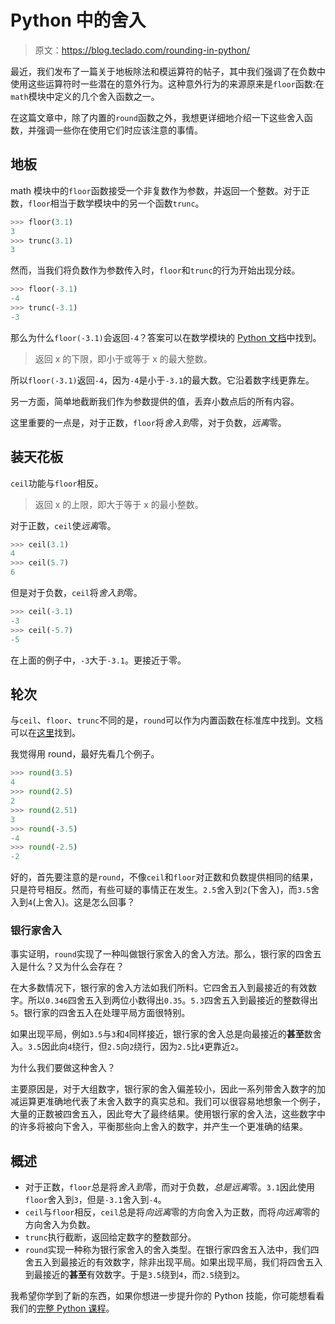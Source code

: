 # Python 中的舍入

> 原文：<https://blog.teclado.com/rounding-in-python/>

最近，我们发布了一篇关于地板除法和模运算符的帖子，其中我们强调了在负数中使用这些运算符时一些潜在的意外行为。这种意外行为的来源原来是`floor`函数:在`math`模块中定义的几个舍入函数之一。

在这篇文章中，除了内置的`round`函数之外，我想更详细地介绍一下这些舍入函数，并强调一些你在使用它们时应该注意的事情。

## 地板

math 模块中的`floor`函数接受一个非复数作为参数，并返回一个整数。对于正数，`floor`相当于数学模块中的另一个函数`trunc`。

```py
>>> floor(3.1)
3
>>> trunc(3.1)
3 
```

然而，当我们将负数作为参数传入时，`floor`和`trunc`的行为开始出现分歧。

```py
>>> floor(-3.1)
-4
>>> trunc(-3.1)
-3 
```

那么为什么`floor(-3.1)`会返回`-4`？答案可以在数学模块的 [Python 文档](https://docs.python.org/3/library/math.html?highlight=floor#math.floor)中找到。

> 返回 x 的下限，即小于或等于 x 的最大整数。

所以`floor(-3.1)`返回`-4`，因为`-4`是小于`-3.1`的最大数。它沿着数字线更靠左。

另一方面，简单地截断我们作为参数提供的值，丢弃小数点后的所有内容。

这里重要的一点是，对于正数，`floor`将*舍入到*零，对于负数，*远离*零。

## 装天花板

`ceil`功能与`floor`相反。

> 返回 x 的上限，即大于等于 x 的最小整数。

对于正数，`ceil`使*远离*零。

```py
>>> ceil(3.1)
4
>>> ceil(5.7)
6 
```

但是对于负数，`ceil`将*舍入到*零。

```py
>>> ceil(-3.1)
-3
>>> ceil(-5.7)
-5 
```

在上面的例子中，`-3`大于`-3.1`。更接近于零。

## 轮次

与`ceil`、`floor`、`trunc`不同的是，`round`可以作为内置函数在标准库中找到。文档可以在[这里](https://docs.python.org/3/library/functions.html?highlight=round#round)找到。

我觉得用 round，最好先看几个例子。

```py
>>> round(3.5)
4
>>> round(2.5)
2
>>> round(2.51)
3
>>> round(-3.5)
-4
>>> round(-2.5)
-2 
```

好的，首先要注意的是`round`，不像`ceil`和`floor`对正数和负数提供相同的结果，只是符号相反。然而，有些可疑的事情正在发生。`2.5`舍入到`2`(下舍入)，而`3.5`舍入到`4`(上舍入)。这是怎么回事？

### 银行家舍入

事实证明，`round`实现了一种叫做银行家舍入的舍入方法。那么，银行家的四舍五入是什么？又为什么会存在？

在大多数情况下，银行家的舍入方法如我们所料。它四舍五入到最接近的有效数字。所以`0.346`四舍五入到两位小数得出`0.35`。`5.3`四舍五入到最接近的整数得出`5`。银行家的四舍五入在处理平局方面很特别。

如果出现平局，例如`3.5`与`3`和`4`同样接近，银行家的舍入总是向最接近的**甚至**数舍入。`3.5`因此向`4`绕行，但`2.5`向`2`绕行，因为`2.5`比`4`更靠近`2`。

为什么我们要做这种舍入？

主要原因是，对于大组数字，银行家的舍入偏差较小，因此一系列带舍入数字的加减运算更准确地代表了未舍入数字的真实总和。我们可以很容易地想象一个例子，大量的正数被四舍五入，因此夸大了最终结果。使用银行家的舍入法，这些数字中的许多将被向下舍入，平衡那些向上舍入的数字，并产生一个更准确的结果。

## 概述

*   对于正数，`floor`总是将*舍入到*零，而对于负数，*总是远离*零。`3.1`因此使用`floor`舍入到`3`，但是`-3.1`舍入到`-4`。
*   `ceil`与`floor`相反，`ceil`总是将*向远离*零的方向舍入为正数，而将*向远离*零的方向舍入为负数。
*   `trunc`执行截断，返回给定数字的整数部分。
*   `round`实现一种称为银行家舍入的舍入类型。在银行家四舍五入法中，我们四舍五入到最接近的有效数字，除非出现平局。如果出现平局，我们将四舍五入到最接近的**甚至**有效数字。于是`3.5`绕到`4`，而`2.5`绕到`2`。

我希望你学到了新的东西，如果你想进一步提升你的 Python 技能，你可能想看看我们的[完整 Python 课程](https://www.udemy.com/the-complete-python-course/?couponCode=BLOGGER)。